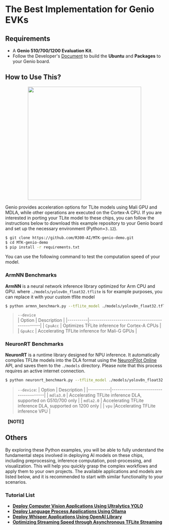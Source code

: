# The Best Implementation for Genio EVKs


## Requirements
* A **Genio 510/700/1200 Evaluation Kit**.
* Follow the Developer's [Document](https://r300-ai.github.io/ITRI-AI-Hub/docs/genio-evk.html) to build the **Ubuntu** and **Packages** to your Genio board.


## How to Use This?

<div align="center">
<img src="https://github.com/R300-AI/MTK-genio-demo/blob/main/docs/images/chipset.png" width=360"/>
</div>

  Genio provides acceleration options for TLite models using Mali GPU and MDLA, while other operations are executed on the Cortex-A CPU. If you are interested in porting your TLite model to these chips, you can follow the instructions below to download this example repository to your Genio board and set up the necessary environment (Python=`3.12`).
  ```bash
  $ git clone https://github.com/R300-AI/MTK-genio-demo.git
  $ cd MTK-genio-demo
  $ pip install -r requirements.txt
  ```

You can use the following command to test the computation speed of your model.

### ArmNN Benchmarks
  **ArmNN** is a neural network inference library optimized for Arm CPU and GPU. where `./models/yolov8n_float32.tflite` is for example purposes, you can replace it with your custom tflite model
  ```bash
  $ python armnn_benchmark.py --tflite_model ./models/yolov8n_float32.tflite --device GpuAcc --iteration 10
  ```
  > `--device`<br>
  > | Option   | Description                                   |
  > |----------|-----------------------------------------------|
  > | `CpuAcc` | Optimizes TFLite inference for Cortex-A CPUs  |
  > | `GpuAcc` | Accelerating TFLite inference for Mali-G GPUs |
  

### NeuronRT Benchmarks
  **NeuronRT** is a runtime library designed for NPU inference. It automatically compiles TFLite models into the DLA format using the [NeuronPilot Online](https://app-aihub-neuronpilot.azurewebsites.net/) API, and saves them to the `./models` directory. Please note that this process requires an active internet connection.
  ```bash
  $ python neuronrt_benchmark.py --tflite_model ./models/yolov8n_float32.tflite --device mdla3.0 --iteration 10
  ```
  > `--device`:
  > | Option    | Description                          |
  > |-----------|--------------------------------------|
  > | `mdla3.0` | Accelerating TFLite inference DLA, supported on G510/700 only |
  > | `mdla2.0` | Accelerating TFLite inference DLA, supported on 1200 only     |
  > | `vpu`     |Accelerating TFLite inference VPU                             |

**【NOTE】** <br>

## Others 
By exploring these Python examples, you will be able to fully understand the fundamental steps involved in deploying AI models on these chips, including preprocessing, inference computation, post-processing, and visualization. This will help you quickly grasp the complex workflows and apply them to your own projects. The available applications and models are listed below, and it is recommended to start with similar functionality to your scenarios.

### Tutorial List
* **[Deploy Computer Vision Applications Using Ultralytics YOLO](https://github.com/R300-AI/MTK-genio-demo/blob/main/docs/ultralytics_tutorial.md)**
* **[Deploy Language Process Applications Using Ollama](https://github.com/R300-AI/MTK-genio-demo/blob/main/docs/ollama_tutorial.md)**
* **[Deploy Whisper Applications Using OpenAI Library](https://github.com/R300-AI/MTK-genio-demo/blob/main/docs/whisper_tutorial.md)**
* **[Optimizing Streaming Speed through Asynchronous TFLite Streaming](https://github.com/R300-AI/MTK-genio-demo/blob/main/docs/nnstreamer_tutorial.md)**